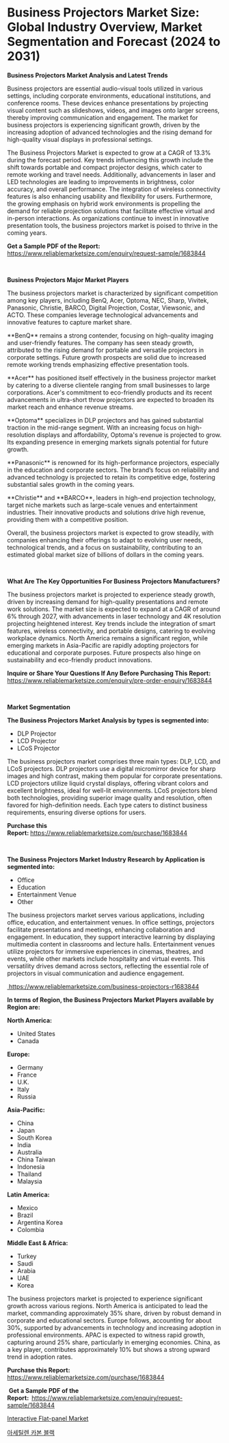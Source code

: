 <p><h1>Business Projectors Market Size: Global Industry Overview, Market Segmentation and Forecast (2024 to 2031)</h1></p><p><strong>Business Projectors Market Analysis and Latest Trends</strong></p>
<p><p>Business projectors are essential audio-visual tools utilized in various settings, including corporate environments, educational institutions, and conference rooms. These devices enhance presentations by projecting visual content such as slideshows, videos, and images onto larger screens, thereby improving communication and engagement. The market for business projectors is experiencing significant growth, driven by the increasing adoption of advanced technologies and the rising demand for high-quality visual displays in professional settings.</p><p>The Business Projectors Market is expected to grow at a CAGR of 13.3% during the forecast period. Key trends influencing this growth include the shift towards portable and compact projector designs, which cater to remote working and travel needs. Additionally, advancements in laser and LED technologies are leading to improvements in brightness, color accuracy, and overall performance. The integration of wireless connectivity features is also enhancing usability and flexibility for users. Furthermore, the growing emphasis on hybrid work environments is propelling the demand for reliable projection solutions that facilitate effective virtual and in-person interactions. As organizations continue to invest in innovative presentation tools, the business projectors market is poised to thrive in the coming years.</p></p>
<p><strong>Get a Sample PDF of the Report:&nbsp;</strong> <a href="https://www.reliablemarketsize.com/enquiry/request-sample/1683844?utm_campaign=1103&utm_medium=2&utm_source=Github&utm_content=ia&utm_term=30122024&utm_id=business-projectors">https://www.reliablemarketsize.com/enquiry/request-sample/1683844</a></p>
<p>&nbsp;</p>
<p><strong>Business Projectors Major Market Players</strong></p>
<p><p>The business projectors market is characterized by significant competition among key players, including BenQ, Acer, Optoma, NEC, Sharp, Vivitek, Panasonic, Christie, BARCO, Digital Projection, Costar, Viewsonic, and ACTO. These companies leverage technological advancements and innovative features to capture market share.</p><p>**BenQ** remains a strong contender, focusing on high-quality imaging and user-friendly features. The company has seen steady growth, attributed to the rising demand for portable and versatile projectors in corporate settings. Future growth prospects are solid due to increased remote working trends emphasizing effective presentation tools.</p><p>**Acer** has positioned itself effectively in the business projector market by catering to a diverse clientele ranging from small businesses to large corporations. Acer's commitment to eco-friendly products and its recent advancements in ultra-short throw projectors are expected to broaden its market reach and enhance revenue streams.</p><p>**Optoma** specializes in DLP projectors and has gained substantial traction in the mid-range segment. With an increasing focus on high-resolution displays and affordability, Optoma's revenue is projected to grow. Its expanding presence in emerging markets signals potential for future growth.</p><p>**Panasonic** is renowned for its high-performance projectors, especially in the education and corporate sectors. The brand’s focus on reliability and advanced technology is projected to retain its competitive edge, fostering substantial sales growth in the coming years.</p><p>**Christie** and **BARCO**, leaders in high-end projection technology, target niche markets such as large-scale venues and entertainment industries. Their innovative products and solutions drive high revenue, providing them with a competitive position.</p><p>Overall, the business projectors market is expected to grow steadily, with companies enhancing their offerings to adapt to evolving user needs, technological trends, and a focus on sustainability, contributing to an estimated global market size of billions of dollars in the coming years.</p></p>
<p>&nbsp;</p>
<p><strong>What Are The Key Opportunities For Business Projectors Manufacturers?</strong></p>
<p><p>The business projectors market is projected to experience steady growth, driven by increasing demand for high-quality presentations and remote work solutions. The market size is expected to expand at a CAGR of around 6% through 2027, with advancements in laser technology and 4K resolution projecting heightened interest. Key trends include the integration of smart features, wireless connectivity, and portable designs, catering to evolving workplace dynamics. North America remains a significant region, while emerging markets in Asia-Pacific are rapidly adopting projectors for educational and corporate purposes. Future prospects also hinge on sustainability and eco-friendly product innovations.</p></p>
<p><strong>Inquire or Share Your Questions If Any Before Purchasing This Report:</strong> <a href="https://www.reliablemarketsize.com/enquiry/pre-order-enquiry/1683844?utm_campaign=1103&utm_medium=2&utm_source=Github&utm_content=ia&utm_term=30122024&utm_id=business-projectors">https://www.reliablemarketsize.com/enquiry/pre-order-enquiry/1683844</a></p>
<p>&nbsp;</p>
<p><strong>Market Segmentation</strong></p>
<p><strong>The Business Projectors Market Analysis by types is segmented into:</strong></p>
<p><ul><li>DLP Projector</li><li>LCD Projector</li><li>LCoS Projector</li></ul></p>
<p><p>The business projectors market comprises three main types: DLP, LCD, and LCoS projectors. DLP projectors use a digital micromirror device for sharp images and high contrast, making them popular for corporate presentations. LCD projectors utilize liquid crystal displays, offering vibrant colors and excellent brightness, ideal for well-lit environments. LCoS projectors blend both technologies, providing superior image quality and resolution, often favored for high-definition needs. Each type caters to distinct business requirements, ensuring diverse options for users.</p></p>
<p><strong>Purchase this Report:&nbsp;</strong><a href="https://www.reliablemarketsize.com/purchase/1683844?utm_campaign=1103&utm_medium=2&utm_source=Github&utm_content=ia&utm_term=30122024&utm_id=business-projectors">https://www.reliablemarketsize.com/purchase/1683844</a></p>
<p>&nbsp;</p>
<p><strong>The Business Projectors Market Industry Research by Application is segmented into:</strong></p>
<p><ul><li>Office</li><li>Education</li><li>Entertainment Venue</li><li>Other</li></ul></p>
<p><p>The business projectors market serves various applications, including office, education, and entertainment venues. In office settings, projectors facilitate presentations and meetings, enhancing collaboration and engagement. In education, they support interactive learning by displaying multimedia content in classrooms and lecture halls. Entertainment venues utilize projectors for immersive experiences in cinemas, theatres, and events, while other markets include hospitality and virtual events. This versatility drives demand across sectors, reflecting the essential role of projectors in visual communication and audience engagement.</p></p>
<p><a href="https://www.reliablemarketsize.com/business-projectors-r1683844?utm_campaign=1103&utm_medium=2&utm_source=Github&utm_content=ia&utm_term=30122024&utm_id=business-projectors">&nbsp;https://www.reliablemarketsize.com/business-projectors-r1683844</a></p>
<p><strong>In terms of Region, the Business Projectors Market Players available by Region are:</strong></p>
<p>
    <p> <strong> North America: </strong>
        <ul>
            <li>United States</li>
            <li>Canada</li>
        </ul>
        </p> 
    <p> <strong> Europe: </strong>
        <ul>
            <li>Germany</li>
            <li>France</li>
            <li>U.K.</li>
            <li>Italy</li>
            <li>Russia</li>
        </ul>
        </p> 
    <p> <strong> Asia-Pacific: </strong>
        <ul>
            <li>China</li>
            <li>Japan</li>
            <li>South Korea</li>
            <li>India</li>
            <li>Australia</li>
            <li>China Taiwan</li>
            <li>Indonesia</li>
            <li>Thailand</li>
            <li>Malaysia</li>
        </ul>
        </p> 
    <p> <strong> Latin America: </strong>
        <ul>
            <li>Mexico</li>
            <li>Brazil</li>
            <li>Argentina Korea</li>
            <li>Colombia</li>
        </ul>
        </p> 
    <p> <strong> Middle East & Africa: </strong>
        <ul>
            <li>Turkey</li>
            <li>Saudi</li>
            <li>Arabia</li>
            <li>UAE</li>
            <li>Korea</li>
        </ul>
    </p>
    </p>
<p><p>The business projectors market is projected to experience significant growth across various regions. North America is anticipated to lead the market, commanding approximately 35% share, driven by robust demand in corporate and educational sectors. Europe follows, accounting for about 30%, supported by advancements in technology and increasing adoption in professional environments. APAC is expected to witness rapid growth, capturing around 25% share, particularly in emerging economies. China, as a key player, contributes approximately 10% but shows a strong upward trend in adoption rates.</p></p>
<p><strong>Purchase this Report: </strong><a href="https://www.reliablemarketsize.com/purchase/1683844?utm_campaign=1103&utm_medium=2&utm_source=Github&utm_content=ia&utm_term=30122024&utm_id=business-projectors">https://www.reliablemarketsize.com/purchase/1683844</a></p>
<p>&nbsp;<strong>Get a Sample PDF of the Report:&nbsp;&nbsp;</strong><a href="https://www.reliablemarketsize.com/enquiry/request-sample/1683844?utm_campaign=1103&utm_medium=2&utm_source=Github&utm_content=ia&utm_term=30122024&utm_id=business-projectors">https://www.reliablemarketsize.com/enquiry/request-sample/1683844</a></p>
<p><strong></strong></p>
<p><p><a href="https://github.com/gdfhhhj/Market-Research-Report-List-7/blob/main/interactive-flat-panel-market.md?utm_campaign=1103&utm_medium=2&utm_source=Github&utm_content=ia&utm_term=30122024&utm_id=business-projectors">Interactive Flat-panel Market</a></p><p><a href="https://github.com/sougarounis/Market-Research-Report-List-6/blob/main/252763429655.md?utm_campaign=1103&utm_medium=2&utm_source=Github&utm_content=ia&utm_term=30122024&utm_id=business-projectors">아세틸렌 카본 블랙</a></p></p>